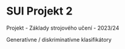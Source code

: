 # SUI Projekt 2

Projekt - Základy strojového učení - 2023/24

Generatívne / diskriminatívne klasifikátory

